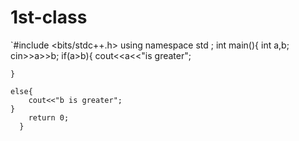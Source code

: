 # 1st-class


`#include <bits/stdc++.h>
using namespace std ;
int main(){
    int a,b;
    cin>>a>>b;
    if(a>b){
        cout<<a<<"is greater";
        
    }

    else{
        cout<<"b is greater";
    }
		return 0;
	  }
